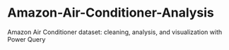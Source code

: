 # Amazon-Air-Conditioner-Analysis
Amazon Air Conditioner dataset: cleaning, analysis, and visualization with Power Query
